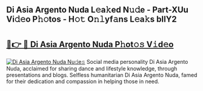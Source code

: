 ## Di Asia Argento Nuda L𝚎a𝚔ed N𝚞𝚍e - Part-XUu Vi𝚍𝚎o P𝚑𝚘tos - H𝚘𝚝 O𝚗𝚕yf𝚊ns L𝚎a𝚔s bIlY2

# <h2><a href="http://kfeb6y.oniu.top/?m=Di+Asia+Argento+Nuda">🔗👉 🔴 Di Asia Argento Nuda P𝚑ot𝚘𝚜 V𝚒d𝚎o</a></h2>

[![Di Asia Argento Nuda Nu𝚍e𝚜](https://i.imgur.com/0qMVB7G.gif)](http://kfeb6y.oniu.top/?m=Di+Asia+Argento+Nuda)
Social media personality Di Asia Argento Nuda, acclaimed for sharing dance and lifestyle knowledge, through presentations and blogs. Selfless humanitarian Di Asia Argento Nuda, famed for their dedication and compassion in helping those in need.  

